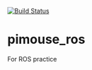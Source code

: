 [![Build Status](https://travis-ci.org/k24koba/pimouse_ros.svg?branch=master)](https://travis-ci.org/k24koba/pimouse_ros)


# pimouse_ros
For ROS practice
